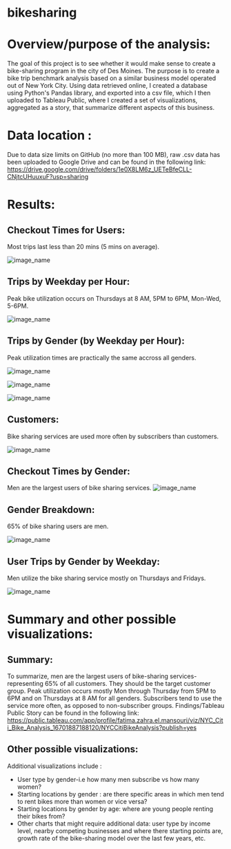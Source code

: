 # bikesharing
# Overview/purpose of the analysis:
The goal of this project is to see whether it would make sense to create a bike-sharing program in the city of Des Moines. The purpose is to create a bike trip benchmark analysis based on a similar business model operated out of New York City. Using data retrieved online, I created a database using Python's Pandas library, and exported into a csv file, which I then uploaded to Tableau Public, where I created a set of visualizations, aggregated as a story, that summarize different aspects of this business.

# Data location :
Due to data size limits on GitHub (no more than 100 MB), raw .csv data has been uploaded to Google Drive and can be found in the following link:
https://drive.google.com/drive/folders/1e0X8LM6z_UETeBfeCLL-CNjtcUHuuxuF?usp=sharing

# Results:
## Checkout Times for Users:
Most trips last less than 20 mins (5 mins on average).

![image_name](images/Checkout_Times_by_Gender.png)


## Trips by Weekday per Hour:
Peak bike utilization occurs on Thursdays at 8 AM, 5PM to 6PM, Mon-Wed, 5-6PM.

![image_name](images/Trips_by_Weekday_per_Hour.png)

## Trips by Gender (by Weekday per Hour):
Peak utilization times are practically the same accross all genders. 

![image_name](images/Trips_by_Gender_(Weekday_per_Hour)_F.png)

![image_name](images/Trips_by_Gender_(Weekday_per_Hour)_M.png)

![image_name](images/Trips_by_Gender_(Weekday_per_Hour)_U.png)

## Customers:
Bike sharing services are used more often by subscribers than customers.

![image_name](images/Customers.png)

## Checkout Times by Gender:
Men are the largest users of bike sharing services.
![image_name](images/Checkout_Times_by_Gender.png)

## Gender Breakdown:
65% of bike sharing users are men.

![image_name](images/Gender_Breakdown.png)

## User Trips by Gender by Weekday:
Men utilize the bike sharing service mostly on Thursdays and Fridays.

![image_name](images/User_Trips_by_Gender_by_Weekday.png)


# Summary and other possible visualizations:

## Summary:
To summarize, men are the largest users of bike-sharing services- representing 65% of all customers. They should be the target customer group. Peak utilization occurs mostly Mon through Thursday from 5PM to 6PM and on Thursdays at 8 AM for all genders. Subscribers tend to use the service more often, as opposed to non-subscriber groups. Findings/Tableau Public Story can be found in the following link: 
https://public.tableau.com/app/profile/fatima.zahra.el.mansouri/viz/NYC_Citi_Bike_Analysis_16701887188120/NYCCitiBikeAnalysis?publish=yes

## Other possible visualizations:
Additional visualizations include :
* User type by gender-i.e how many men subscribe vs how many women? 
* Starting locations by gender : are there specific areas in which men tend to rent bikes more than women or vice versa?
* Starting locations by gender by age: where are young people renting their bikes from? 
* Other charts that might require additional data: user type by income level, nearby competing businesses and where there starting points are, growth rate of the bike-sharing model over the last few years, etc.